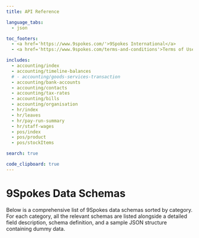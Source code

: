 ```yaml
---
title: API Reference

language_tabs:
  - json

toc_footers:
  - <a href='https://www.9spokes.com/'>9Spokes International</a>
  - <a href='https://www.9spokes.com/terms-and-conditions'>Terms of Use</a>

includes:
  - accounting/index
  - accounting/timeline-balances
  # - accounting/goods-services-transaction
  - accounting/bank-accounts
  - accounting/contacts
  - accounting/tax-rates
  - accounting/bills
  - accounting/organisation
  - hr/index
  - hr/leaves
  - hr/pay-run-summary
  - hr/staff-wages
  - pos/index
  - pos/product
  - pos/stockItems

search: true

code_clipboard: true
---
```


# 9Spokes Data Schemas

Below is a comprehensive list of 9Spokes data schemas sorted by category. For each category, all the relevant schemas are listed alongside a detailed field description, schema definition, and a sample JSON structure containing dummy data.
